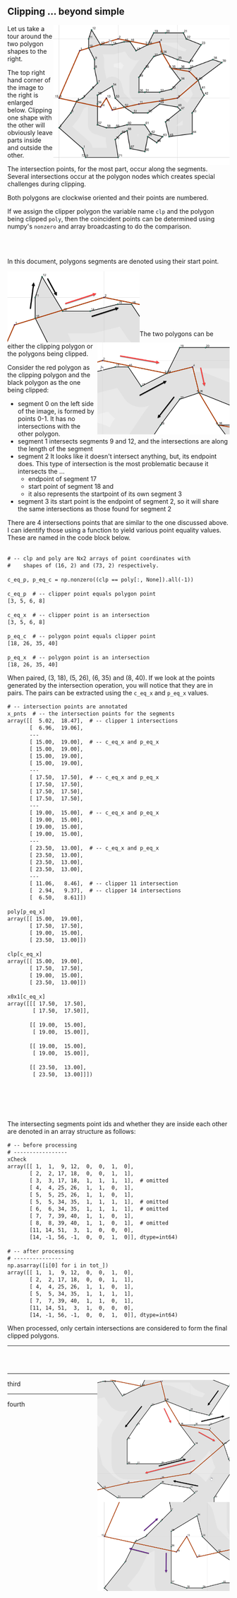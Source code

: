 ## Clipping ... beyond simple ##

<img src="edgy_clp_1.png" align="right" width="400"/>

Let us take a tour around the two polygon shapes to the right.

The top right hand corner of the image to the right is enlarged below.  Clipping one shape with the other will obviously leave parts inside and outside the other.

The intersection points, for the most part, occur along the segments.  Several intersections occur at the polygon nodes which creates special challenges during clipping.

Both polygons are clockwise oriented and their points are numbered.

If we assign the clipper polygon the variable name `clp` and the polygon being clipped `poly`, then the coincident points can be determined using numpy's `nonzero` and array broadcasting to do the comparison.

<br /><br />

In this document, polygons segments are denoted using their start point.

<img src="edgy_clp_2.png" align="left" width="300"/>

<br /><br /><br /><br /><br /><br /><br />

<img src="edgy_clp_3.png" align="right" width="300"/>

The two polygons can be either the clipping polygon or the polygons being clipped.

Consider the red polygon as the clipping polygon and the black polygon as the one being clipped:

- segment 0  on the left side of the image, is formed by points 0-1.  It has no intersections with the other polygon.
- segment 1  intersects segments 9 and 12, and the intersections are along the length of the segment
- segment 2  It looks like it doesn't intersect anything, but, its endpoint does. This type of intersection is the most problematic because it intersects the ...
  - endpoint of segment 17
  - start point of segment 18 and
  - it also represents the startpoint of its own segment 3
- segment 3  its start point is the endpoint of segment 2, so it will share the same intersections as those found for segment 2

There are 4 intersections points that are similar to the one discussed above.  I can identify those using a function to yield various point equality values.  These are named in the code block below.

```

# -- clp and poly are Nx2 arrays of point coordinates with
#    shapes of (16, 2) and (73, 2) respectively.

c_eq_p, p_eq_c = np.nonzero((clp == poly[:, None]).all(-1))

c_eq_p  # -- clipper point equals polygon point
[3, 5, 6, 8]

c_eq_x  # -- clipper point is an intersection
[3, 5, 6, 8]

p_eq_c  # -- polygon point equals clipper point
[18, 26, 35, 40]

p_eq_x  # -- polygon point is an intersection
[18, 26, 35, 40]
```
When paired, (3, 18), (5, 26), (6, 35) and (8, 40).  If we look at the points generated by the intersection operation, you will notice that they are in pairs.  The pairs can be extracted using the `c_eq_x` and `p_eq_x` values.
```
# -- intersection points are annotated
x_pnts  # -- the intersection points for the segments
array([[  5.02,  18.47],  # -- clipper 1 intersections
       [  6.96,  19.06],
       ---
       [ 15.00,  19.00],  # -- c_eq_x and p_eq_x
       [ 15.00,  19.00],
       [ 15.00,  19.00],
       [ 15.00,  19.00],
       ---
       [ 17.50,  17.50],  # -- c_eq_x and p_eq_x
       [ 17.50,  17.50],
       [ 17.50,  17.50],
       [ 17.50,  17.50],
       ---
       [ 19.00,  15.00],  # -- c_eq_x and p_eq_x
       [ 19.00,  15.00],
       [ 19.00,  15.00],
       [ 19.00,  15.00],
       ---
       [ 23.50,  13.00],  # -- c_eq_x and p_eq_x
       [ 23.50,  13.00],
       [ 23.50,  13.00],
       [ 23.50,  13.00],
       ---
       [ 11.06,   8.46],  # -- clipper 11 intersection
       [  2.94,   9.37],  # -- clipper 14 intersections
       [  6.50,   8.61]])

poly[p_eq_x]
array([[ 15.00,  19.00],
       [ 17.50,  17.50],
       [ 19.00,  15.00],
       [ 23.50,  13.00]])

clp[c_eq_x]
array([[ 15.00,  19.00],
       [ 17.50,  17.50],
       [ 19.00,  15.00],
       [ 23.50,  13.00]])

x0x1[c_eq_x]
array([[[ 17.50,  17.50],
        [ 17.50,  17.50]],

       [[ 19.00,  15.00],
        [ 19.00,  15.00]],

       [[ 19.00,  15.00],
        [ 19.00,  15.00]],

       [[ 23.50,  13.00],
        [ 23.50,  13.00]]])
```

<br /><br /><br /><br />

The intersecting segments point ids and whether they are inside each other are denoted in an array structure as follows:
```
# -- before processing
# -----------------
xCheck 
array([[ 1,  1,  9, 12,  0,  0,  1,  0],
       [ 2,  2, 17, 18,  0,  0,  1,  1],
       [ 3,  3, 17, 18,  1,  1,  1,  1],  # omitted
       [ 4,  4, 25, 26,  1,  1,  0,  1],
       [ 5,  5, 25, 26,  1,  1,  0,  1],
       [ 5,  5, 34, 35,  1,  1,  1,  1],  # omitted
       [ 6,  6, 34, 35,  1,  1,  1,  1],  # omitted
       [ 7,  7, 39, 40,  1,  1,  0,  1],
       [ 8,  8, 39, 40,  1,  1,  0,  1],  # omitted
       [11, 14, 51,  3,  1,  0,  0,  0],
       [14, -1, 56, -1,  0,  0,  1,  0]], dtype=int64)
	   
# -- after processing
# ----------------
np.asarray([i[0] for i in tot_])
array([[ 1,  1,  9, 12,  0,  0,  1,  0],
       [ 2,  2, 17, 18,  0,  0,  1,  1],
       [ 4,  4, 25, 26,  1,  1,  0,  1],
       [ 5,  5, 34, 35,  1,  1,  1,  1],
       [ 7,  7, 39, 40,  1,  1,  0,  1],
       [11, 14, 51,  3,  1,  0,  0,  0],
       [14, -1, 56, -1,  0,  0,  1,  0]], dtype=int64)

```
When processed, only certain intersections are considered to form the final clipped polygons.


----

<br /><br />

----
third
<img src="edgy_clp_4.png" align="right" width="300"/>

----
fourth
<img src="edgy_clp_5.png" align="right" width="300"/>

